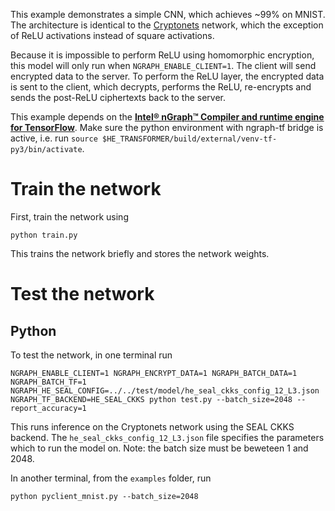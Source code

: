 This example demonstrates a simple CNN, which achieves ~99% on MNIST.
The architecture is identical to the [Cryptonets](https://www.microsoft.com/en-us/research/publication/cryptonets-applying-neural-networks-to-encrypted-data-with-high-throughput-and-accuracy/) network, which the exception of ReLU activations instead of square activations.

Because it is impossible to perform ReLU using homomorphic encryption, this model will only run when `NGRAPH_ENABLE_CLIENT=1`. The client will send encrypted data to the server. To perform the ReLU layer, the encrypted data is sent to the client, which decrypts, performs the ReLU, re-encrypts and sends the post-ReLU ciphertexts back to the server.

This example depends on the [**Intel® nGraph™ Compiler and runtime engine for TensorFlow**](https://github.com/NervanaSystems/ngraph-tf). Make sure the python environment with ngraph-tf bridge is active, i.e. run `source $HE_TRANSFORMER/build/external/venv-tf-py3/bin/activate`.

# Train the network
First, train the network using
```
python train.py
```
This trains the network briefly and stores the network weights.

# Test the network
## Python
To test the network, in one terminal run
```
NGRAPH_ENABLE_CLIENT=1 NGRAPH_ENCRYPT_DATA=1 NGRAPH_BATCH_DATA=1 NGRAPH_BATCH_TF=1 NGRAPH_HE_SEAL_CONFIG=../../test/model/he_seal_ckks_config_12_L3.json NGRAPH_TF_BACKEND=HE_SEAL_CKKS python test.py --batch_size=2048 --report_accuracy=1
```
This runs inference on the Cryptonets network using the SEAL CKKS backend.
The `he_seal_ckks_config_12_L3.json` file specifies the parameters which to run the model on. Note: the batch size must be beweteen 1 and 2048.

In another terminal, from the `examples` folder, run
```
python pyclient_mnist.py --batch_size=2048
```